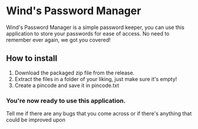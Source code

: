 # Wind's Password Manager
Wind's Password Manager is a simple password keeper, you can use this application to store your passwords for ease of access. No need to remember ever again, we got you covered!

## How to install

  1. Download the packaged zip file from the release.
  2. Extract the files in a folder of your liking, just make sure it's empty!
  3. Create a pincode and save it in pincode.txt

### You're now ready to use this application.
Tell me if there are any bugs that you come across or if there's anything that could be improved upon
